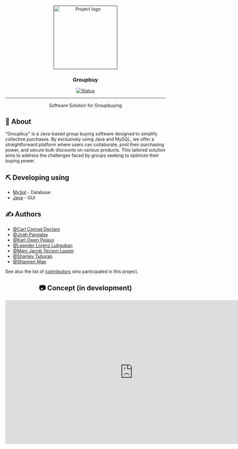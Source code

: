 <p align="center">
  <a href="" rel="noopener">
 <img width=200px height=200px src =https://i.imgur.com/EoOVqHx.png alt="Project logo"></a>
</p>

<h3 align="center">Groupbuy</h3>

<div align="center">

[![Status](https://img.shields.io/badge/status-active-success.svg)]()

</div>

---

<p align="center"> Software Solution for Groupbuying
    <br> 
</p>


## 🧐 About <a name = "about"></a>

"Groupbuy" is a Java-based group buying software designed to simplify collective purchases. By exclusively using Java and MySQL, we offer a straightforward platform where users can collaborate, pool their purchasing power, and secure bulk discounts on various products. This tailored solution aims to address the challenges faced by groups seeking to optimize their buying power.


## ⛏️ Developing using<a name = "DEVELOPING USING"></a>

- [MySql](https://www.MySql.com/) - Database
- [Java](https://java.com/) - GUI

## ✍️ Authors <a name = "authors"></a>

- [@Carl Conrad Declaro]()
- [@Jirah Pangalay]()
- [@Karl Owen Pelayo]()
- [@Leander Lorenz Lubguban]()
- [@Marc Jacob Tecson Lasam]()
- [@Shanley Tuburan]()
- [@Shannen Mae]()

See also the list of [contributors](https://github.com/GroupBuyAdmin/GroupbuyApp/graphs/contributors) who participated in this project.

<h2 align = "center">📷 Concept (in development) </h2>
<div align = "center">
  <iframe style="border: 1px solid rgba(0, 0, 0, 0.1);" width="800" height="450" src="https://www.figma.com/embed?embed_host=share&url=https%3A%2F%2Fwww.figma.com%2Ffile%2FGrTNN6dU3SKvMVEqbnkmuA%2Fgbuy-user-feed%3Ftype%3Ddesign%26node-id%3D0%253A1%26mode%3Ddesign%26t%3DOQyIq3XIiyr5OpOI-1" allowfullscreen> </iframe>
</div>